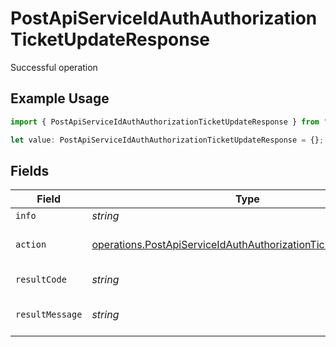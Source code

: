 # PostApiServiceIdAuthAuthorizationTicketUpdateResponse

Successful operation

## Example Usage

```typescript
import { PostApiServiceIdAuthAuthorizationTicketUpdateResponse } from "authlete-typescript-sdk/models/operations";

let value: PostApiServiceIdAuthAuthorizationTicketUpdateResponse = {};
```

## Fields

| Field                                                                                                                                            | Type                                                                                                                                             | Required                                                                                                                                         | Description                                                                                                                                      |
| ------------------------------------------------------------------------------------------------------------------------------------------------ | ------------------------------------------------------------------------------------------------------------------------------------------------ | ------------------------------------------------------------------------------------------------------------------------------------------------ | ------------------------------------------------------------------------------------------------------------------------------------------------ |
| `info`                                                                                                                                           | *string*                                                                                                                                         | :heavy_minus_sign:                                                                                                                               | Information about the ticket.                                                                                                                    |
| `action`                                                                                                                                         | [operations.PostApiServiceIdAuthAuthorizationTicketUpdateAction](../../models/operations/postapiserviceidauthauthorizationticketupdateaction.md) | :heavy_minus_sign:                                                                                                                               | The result of the /auth/authorization/ticket/info API call.                                                                                      |
| `resultCode`                                                                                                                                     | *string*                                                                                                                                         | :heavy_minus_sign:                                                                                                                               | The code which represents the result of the API call.                                                                                            |
| `resultMessage`                                                                                                                                  | *string*                                                                                                                                         | :heavy_minus_sign:                                                                                                                               | A short message which explains the result of the API call.                                                                                       |